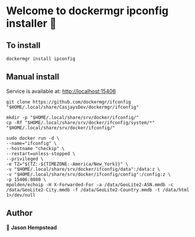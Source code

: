 # Welcome to dockermgr ipconfig installer 👋

## To install

```shell
dockermgr install ipconfig
```  

## Manual install

Service is available at: <http://localhost:15406>

```shell
git clone https://github.com/dockermgr/ifconfig "$HOME/.local/share/CasjaysDev/dockermgr/ifconfig"

mkdir -p "$HOME/.local/share/srv/docker/ifconfig/"
cp -Rf "$HOME/.local/share/srv/docker/ifconfig/system/*" "$HOME/.local/share/srv/docker/ifconfig/"

sudo docker run -d \
--name="ifconfig" \
--hostname "checkip" \
--restart=unless-stopped \
--privileged \
-e TZ="${TZ:-${TIMEZONE:-America/New_York}}" \
-v "$HOME/.local/share/srv/docker/ifconfig/data":/data:z \
-v "$HOME/.local/share/srv/docker/ifconfig/config":/config:z \
-p 15406:8080 \
mpolden/echoip -H X-Forwarded-For -a /data/GeoLite2-ASN.mmdb -c /data/GeoLite2-City.mmdb -f /data/GeoLite2-Country.mmdb -t /data/html 1>/dev/null
```

## Author  

👤 **Jason Hempstead**  
